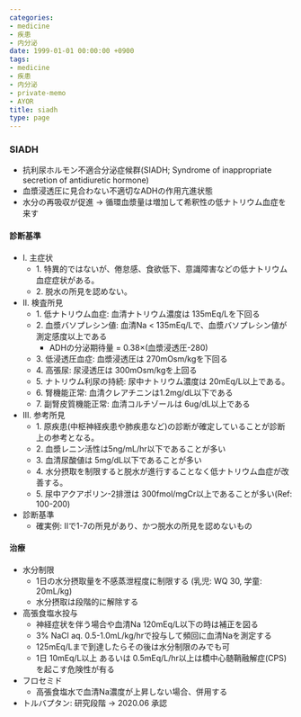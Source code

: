 ```yaml
---
categories:
- medicine
- 疾患
- 内分泌
date: 1999-01-01 00:00:00 +0900
tags:
- medicine
- 疾患
- 内分泌
- private-memo
- AYOR
title: siadh
type: page
---
```


### SIADH

- 抗利尿ホルモン不適合分泌症候群(SIADH; Syndrome of inappropriate
    secretion of antidiuretic hormone)
- 血漿浸透圧に見合わない不適切なADHの作用亢進状態
- 水分の再吸収が促進 -\>
    循環血漿量は増加して希釈性の低ナトリウム血症を来す

#### 診断基準

- I. 主症状
  - 1\.
        特異的ではないが、倦怠感、食欲低下、意識障害などの低ナトリウム血症症状がある。
  - 2\. 脱水の所見を認めない。
- II\. 検査所見
  - 1\. 低ナトリウム血症: 血清ナトリウム濃度は 135mEq/Lを下回る
  - 2\. 血漿バソプレシン値: 血清Na \<
        135mEq/Lで、血漿バソプレシン値が測定感度以上である
    - ADHの分泌期待量 = 0.38×(血漿浸透圧-280)
  - 3\. 低浸透圧血症: 血漿浸透圧は 270mOsm/kgを下回る
  - 4\. 高張尿: 尿浸透圧は 300mOsm/kgを上回る
  - 5\. ナトリウム利尿の持続: 尿中ナトリウム濃度は
        20mEq/L以上である。
  - 6\. 腎機能正常: 血清クレアチニンは1.2mg/dL以下である
  - 7\. 副腎皮質機能正常: 血清コルチゾールは 6ug/dL以上である
- III\. 参考所見
  - 1\.
        原疾患(中枢神経疾患や肺疾患など)の診断が確定していることが診断上の参考となる。
  - 2\. 血漿レニン活性は5ng/mL/hr以下であることが多い
  - 3\. 血清尿酸値は 5mg/dL以下であることが多い
  - 4\.
        水分摂取を制限すると脱水が進行することなく低ナトリウム血症が改善する。
  - 5\. 尿中アクアポリン-2排泄は
        300fmol/mgCr以上であることが多い(Ref: 100-200)
- 診断基準
  - 確実例: IIで1-7の所見があり、かつ脱水の所見を認めないもの

#### 治療

- 水分制限
  - 1日の水分摂取量を不感蒸泄程度に制限する (乳児: WQ 30, 学童:
        20mL/kg)
  - 水分摂取は段階的に解除する
- 高張食塩水投与
  - 神経症状を伴う場合や血清Na 120mEq/L以下の時は補正を図る
  - 3% NaCl aq. 0.5-1.0mL/kg/hrで投与して頻回に血清Naを測定する
  - 125mEq/Lまで到達したらその後は水分制限のみでも可
  - 1日 10mEq/L以上 あるいは
        0.5mEq/L/hr以上は橋中心髄鞘融解症(CPS)を起こす危険性が有る
- フロセミド
  - 高張食塩水で血清Na濃度が上昇しない場合、併用する
- トルバプタン: 研究段階 → 2020.06 承認
